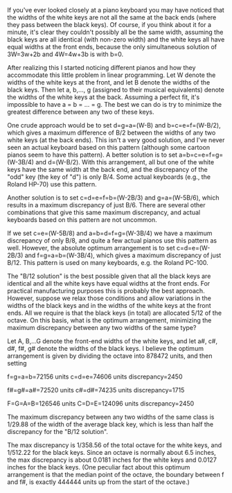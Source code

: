 If you've ever looked closely at a piano keyboard you may have 
noticed that the widths of the white keys are not all the same 
at the back ends (where they pass between the black keys).  Of 
course, if you think about it for a minute, it's clear they 
couldn't possibly all be the same width, assuming the black keys 
are all identical (with non-zero width) and the white keys all 
have equal widths at the front ends, because the only simultaneous
solution of 3W=3w+2b and 4W=4w+3b is with b=0.

After realizing this I started noticing different pianos and how 
they accommodate this little problem in linear programming.  Let W 
denote the widths of the white keys at the front, and let B denote 
the widths of the black keys.  Then let a, b,..., g (assigned to 
their musical equivalents) denote the widths of the white keys 
at the back.  Assuming a perfect fit, it's impossible to have 
a = b = ... = g.  The best we can do is try to minimize the 
greatest difference between any two of these keys.

One crude approach would be to set d=g=a=(W-B) and b=c=e=f=(W-B/2), 
which gives a maximum difference of B/2 between the widths of any 
two white keys (at the back ends).  This isn't a very good solution, 
and I've never seen an actual keyboard based on this pattern 
(although some cartoon pianos seem to have this pattern).  A better 
solution is to set a=b=c=e=f=g=(W-3B/4) and d=(W-B/2).  With this 
arrangement, all but one of the white keys have the same width at 
the back end, and the discrepancy of the "odd" key (the key of "d") 
is only B/4.  Some actual keyboards (e.g., the Roland HP-70) use 
this pattern.

Another solution is to set c=d=e=f=b=(W-2B/3) and g=a=(W-5B/6), 
which results in a maximum discrepancy of just B/6.  There are 
several other combinations that give this same maximum discrepancy, 
and actual keyboards based on this pattern are not uncommon.

If we set c=e=(W-5B/8) and a=b=d=f=g=(W-3B/4) we have a maximum 
discrepancy of only B/8, and quite a few actual pianos use this 
pattern as well.  However, the absolute optimum arrangement is to 
set c=d=e=(W-2B/3) and f=g=a=b=(W-3B/4), which gives a maximum 
discrepancy of just B/12.  This pattern is used on many keyboards, 
e.g. the Roland PC-100.

The "B/12 solution" is the best possible given that all the black keys 
are identical and all the white keys have equal widths at the front 
ends.  For practical manufacturing purposes this is probably the 
best approach.  However, suppose we relax those conditions and allow 
variations in the widths of the black keys and in the widths of the 
white keys at the front ends.  All we require is that the black 
keys (in total) are allocated 5/12 of the octave.  On this basis, 
what is the optimum arrangement, minimizing the maximum discrepancy 
between any two widths of the same type?

Let A, B,...G denote the front-end widths of the white keys, and 
let a#, c#, d#, f#, g# denote the widths of the black keys.  I 
believe the optimum arrangement is given by dividing the octave 
into 878472 units, and then setting

 f=g=a=b=72156 units      c=d=e=74606 units      discrepancy=2450

 f#=g#=a#=72520 units     c#=d#=74235 units      discrepancy=1715

 F=G=A=B=126546 units     C=D=E=124096 units     discrepancy=2450

The maximum discrepancy between any two widths of the same class is 
1/29.88 of the width of the average black key, which is less than 
half the discrepancy for the "B/12 solution".  

The max discrepancy is 1/358.56 of the total octave for the white 
keys, and 1/512.22 for the black keys.  Since an octave is normally 
about 6.5 inches, the max discrepancy is about 0.0181 inches for the 
white keys and 0.0127 inches for the black keys.  (One peculiar fact 
about this optimum arrangement is that the median point of the octave, 
the boundary between f and f#, is exactly 444444 units up from the 
start of the octave.)
